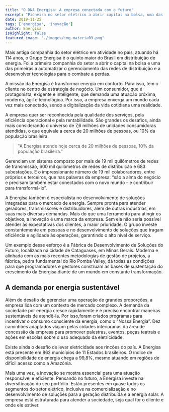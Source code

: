 ```yaml
---
title: "O DNA Energisa: A empresa conectada com o futuro"
excerpt: "Pioneira no setor elétrico a abrir capital na bolsa, uma das primeiras a automatizar o gerenciamento das redes de distribuição e a desenvolver tecnologias para o combate a perdas, Energisa tem o consumidor no centro de suas estratégias e foca na digitalização."
date: 2019-11-25
tags: ['energisa', 'inovação']
author: Energisa
isHighlight: false
featured_image: "./images/img-materia09.png"
---
```


Mais antiga companhia do setor elétrico em atividade no país, atuando há 114 anos, o Grupo Energisa é o quinto maior do Brasil em distribuição de energia. Foi a primeira companhia do setor a abrir o capital na bolsa e uma das primeiras a automatizar o gerenciamento das redes de distribuição e a desenvolver tecnologias para o combate a perdas.

A missão da Energisa é transformar energia em conforto. Para isso, tem o cliente no centro da estratégia de negócio. Um consumidor, que é protagonista, exigente e inteligente, que demanda uma atuação próxima, moderna, ágil e tecnológica. Por isso, a empresa enxerga um mundo cada vez mais conectado, sendo a digitalização da vida cotidiana uma realidade.

A empresa quer ser reconhecida pela qualidade dos serviços, pela eficiência operacional e pela rentabilidade. São grandes os desafios, ainda mais considerando o universo de 7,6 milhões de unidades consumidoras atendidas, o que equivale a cerca de 20 milhões de pessoas, ou 10% da população brasileira.

> "A Energisa atende hoje cerca de 20 milhões de pessoas, 10% da população brasileira."

Gerenciam um sistema composto por mais de 19 mil quilômetros de redes de transmissão, 600 mil quilômetros de redes de distribuição e 683 subestações. E o impressionante número de 19 mil colaboradores, entre próprios e terceiros, que nas palavras da empresa: “são a alma do negócio e precisam também estar conectados com o novo mundo – e contribuir para transformá-lo”.

A Energisa também é especialista no desenvolvimento de soluções integradas para o mercado de energia. Sempre pronta para atender geradores, transmissores e distribuidores, além de outras indústrias, em suas mais diversas demandas. 
Mais do que uma ferramenta para atingir os objetivos, a inovação é uma marca da empresa. Sem ela não seria possível atender às expectativas dos clientes, a maior prioridade. O grupo investe constantemente em pessoas e no desenvolvimento de soluções que tragam eficiência e agilidade às operações, garantindo o alto nível de serviço.

Um exemplo desse esforço é a Fábrica de Desenvolvimento de Soluções do Futuro, localizada na cidade de Cataguases, em Minas Gerais. Moderna e alinhada com as mais recentes metodologias de gestão de projetos, a fábrica, pedra fundamental do Rio Pomba Valley, dá todas as condições para que programadores e gestores construam as bases de sustentação do crescimento da Energisa diante de um mundo em constante transformação.

## A demanda por energia sustentável

Além do desafio de gerenciar uma operação de grandes proporções, a empresa lida com um contexto de mercado complexo. A demanda da sociedade por energia cresce rapidamente e é preciso encontrar maneiras sustentáveis de atendê-la. Por isso,foram criados programas para incentivar o consumo consciente da energia, como o “Nossa Energia”. Dez caminhões adaptados viajam pelas cidades interioranas da área de concessão da empresa para promover palestras, eventos, peças teatrais e ações em escolas sobre o uso adequado da eletricidade.

Existe ainda o desafio de levar eletricidade aos rincões do país. A Energisa está presente em 862 municípios de 11 Estados brasileiros. O índice de disponibilidade de energia chega a 99,8%, mesmo atuando em regiões de difícil acesso como a Amazônia. 

Mais uma vez, a inovação se mostra essencial para uma atuação responsável e eficiente. 
Pensando no futuro, a Energisa investe na diversificação do seu portfólio. Estão presentes em quase todos os segmentos do setor elétrico, inclusive na comercialização e no desenvolvimento de soluções para a geração distribuída e a energia solar. A empresa está estruturada para atender a sociedade, seja qual for o cliente e onde ele estiver.